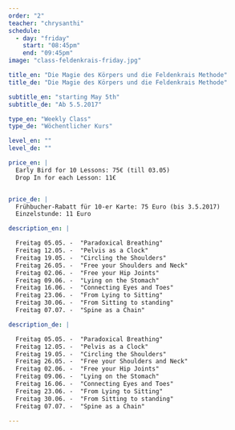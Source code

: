 ```yaml
---
order: "2"
teacher: "chrysanthi"
schedule:
  - day: "friday"
    start: "08:45pm"
    end: "09:45pm"
image: "class-feldenkrais-friday.jpg"

title_en: "Die Magie des Körpers und die Feldenkrais Methode"
title_de: "Die Magie des Körpers und die Feldenkrais Methode"

subtitle_en: "starting May 5th"
subtitle_de: "Ab 5.5.2017"

type_en: "Weekly Class"
type_de: "Wöchentlicher Kurs"

level_en: ""
level_de: ""

price_en: |
  Early Bird for 10 Lessons: 75€ (till 03.05)  
  Drop In for each Lesson: 11€


price_de: |  
  Frühbucher-Rabatt für 10-er Karte: 75 Euro (bis 3.5.2017)    
  Einzelstunde: 11 Euro

description_en: |

  Freitag 05.05. -  "Paradoxical Breathing"  
  Freitag 12.05. -  "Pelvis as a Clock"  
  Freitag 19.05. -  "Circling the Shoulders"  
  Freitag 26.05. -  "Free your Shoulders and Neck"  
  Freitag 02.06. -  "Free your Hip Joints"  
  Freitag 09.06. -  "Lying on the Stomach"  
  Freitag 16.06. -  "Connecting Eyes and Toes"  
  Freitag 23.06. -  "From Lying to Sitting"  
  Freitag 30.06. -  "From Sitting to standing"  
  Freitag 07.07. -  "Spine as a Chain"  

description_de: |

  Freitag 05.05. -  "Paradoxical Breathing"  
  Freitag 12.05. -  "Pelvis as a Clock"  
  Freitag 19.05. -  "Circling the Shoulders"  
  Freitag 26.05. -  "Free your Shoulders and Neck"  
  Freitag 02.06. -  "Free your Hip Joints"  
  Freitag 09.06. -  "Lying on the Stomach"  
  Freitag 16.06. -  "Connecting Eyes and Toes"  
  Freitag 23.06. -  "From Lying to Sitting"  
  Freitag 30.06. -  "From Sitting to standing"  
  Freitag 07.07. -  "Spine as a Chain"  
  
---
```

